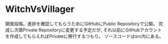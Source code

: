 # WitchVsVillager
開発段階。進捗を確認してもらうためにGitHubにPublic Repositoryで公開。
完成し次第Private Repositoryに変更する予定だが, それ以前にGitHubアカウントを作成してもらえればPrivateに移行するつもり。
ソースコードはsrc内にある。

